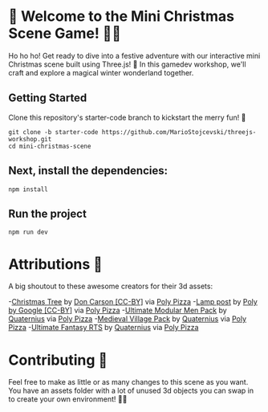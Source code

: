 # 🎄 Welcome to the Mini Christmas Scene Game! 🎅🎁

Ho ho ho! Get ready to dive into a festive adventure with our interactive mini Christmas scene built using Three.js! 🌟 
In this gamedev workshop, we'll craft and explore a magical winter wonderland together.

## Getting Started

Clone this repository's starter-code branch to kickstart the merry fun! 🚀

```
git clone -b starter-code https://github.com/MarioStojcevski/threejs-workshop.git
cd mini-christmas-scene
```
## Next, install the dependencies:

```
npm install
```

## Run the project

```
npm run dev
```

# Attributions 🙌
A big shoutout to these awesome creators for their 3d assets:

-[Christmas Tree](https://poly.pizza/m/exL-ilJKlZt) by [Don Carson [CC-BY]](https://poly.pizza/u/Don%20Carson) via [Poly Pizza](https://poly.pizza/)
-[Lamp post](https://poly.pizza/m/ez9fM9NvtRB) by [Poly by Google [CC-BY]](https://poly.pizza/u/Poly%20by%20Google) via [Poly Pizza](https://poly.pizza/)
-[Ultimate Modular Men Pack](https://poly.pizza/bundle/Ultimate-Modular-Men-Pack-ZiH8muWqwQ) by [Quaternius](https://poly.pizza/u/Quaternius) via [Poly Pizza](https://poly.pizza/)
-[Medieval Village Pack](https://poly.pizza/bundle/Medieval-Village-Pack-NsHhjhlrfY) by [Quaternius](https://poly.pizza/u/Quaternius) via [Poly Pizza](https://poly.pizza/)
-[Ultimate Fantasy RTS](https://poly.pizza/bundle/Ultimate-Fantasy-RTS-nSDjmACoSU) by [Quaternius](https://poly.pizza/u/Quaternius) via [Poly Pizza](https://poly.pizza/)

# Contributing 🤝
Feel free to make as little or as many changes to this scene as you want. You have an assets folder with a lot of unused 3d objects you can swap in to create your own environment! 🎉🎄 
